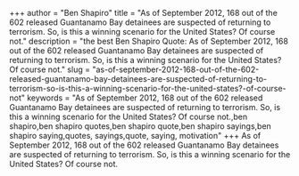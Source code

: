 +++
author = "Ben Shapiro"
title = "As of September 2012, 168 out of the 602 released Guantanamo Bay detainees are suspected of returning to terrorism. So, is this a winning scenario for the United States? Of course not."
description = "the best Ben Shapiro Quote: As of September 2012, 168 out of the 602 released Guantanamo Bay detainees are suspected of returning to terrorism. So, is this a winning scenario for the United States? Of course not."
slug = "as-of-september-2012-168-out-of-the-602-released-guantanamo-bay-detainees-are-suspected-of-returning-to-terrorism-so-is-this-a-winning-scenario-for-the-united-states?-of-course-not"
keywords = "As of September 2012, 168 out of the 602 released Guantanamo Bay detainees are suspected of returning to terrorism. So, is this a winning scenario for the United States? Of course not.,ben shapiro,ben shapiro quotes,ben shapiro quote,ben shapiro sayings,ben shapiro saying,quotes, sayings,quote, saying, motivation"
+++
As of September 2012, 168 out of the 602 released Guantanamo Bay detainees are suspected of returning to terrorism. So, is this a winning scenario for the United States? Of course not.
